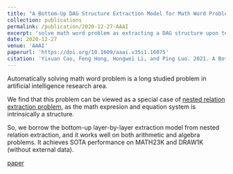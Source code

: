 ```yaml
---
title: "A Bottom-Up DAG Structure Extraction Model for Math Word Problems"
collection: publications
permalink: /publication/2020-12-27-AAAI
excerpt: 'solve math word problem as extracting a DAG structure upon text'
date: 2020-12-27
venue: 'AAAI'
paperurl: 'https://doi.org/10.1609/aaai.v35i1.16075'
citation: 'Yixuan Cao, Feng Hong, Hongwei Li, and Ping Luo. 2021. A Bottom-Up DAG Structure Extraction Model for Math Word Problems, In AAAI.'
---
```

Automatically solving math word problem is a long studied problem in artificial intelligence research area.

We find that this problem can be viewed as a special case of [nested relation extraction problem](https://yixuancao.github.io/publication/2019-09-27-CIKM-nested-relation-extraction), as the math expresion and equation system is intrinsically a structure.

So, we borrow the bottom-up layer-by-layer extraction model from nested relation extraction, and it works well on both arithmetic and algebra problems. It achieves SOTA performance on MATH23K and DRAW1K (without external data).

[paper](https://doi.org/10.1609/aaai.v35i1.16075)